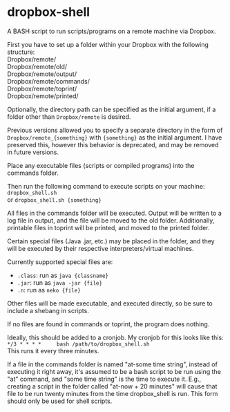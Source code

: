 dropbox-shell
=============

A BASH script to run scripts/programs on a remote machine via Dropbox.

First you have to set up a folder within your Dropbox with the following
structure:   
Dropbox/remote/   
Dropbox/remote/old/   
Dropbox/remote/output/   
Dropbox/remote/commands/   
Dropbox/remote/toprint/   
Dropbox/remote/printed/

Optionally, the directory path can be specified as the initial argument, if a
folder other than `Dropbox/remote` is desired.

Previous versions allowed you to specify a separate directory in the form of
`Dropbox/remote_{something}` with `{something}` as the initial argument. I have
preserved this, however this behavior is deprecated, and may be removed in
future versions.

Place any executable files (scripts or compiled programs) into the commands
folder.

Then run the following command to execute scripts on your machine:   
`dropbox_shell.sh`   
or `dropbox_shell.sh {something}`

All files in the commands folder will be executed. Output will be written to a
log file in output, and the file will be moved to the old folder. Additionally,
printable files in toprint will be printed, and moved to the printed folder.

Certain special files (Java .jar, etc.) may be placed in the folder, and they
will be executed by their respective interpreters/virtual machines.

Currently supported special files are:

* `.class`: run as `java {classname}`
* `.jar`: run as `java -jar {file}`
* `.n`: run as `neko {file}`

Other files will be made executable, and executed directly, so be sure to
include a shebang in scripts.

If no files are found in commands or toprint, the program does nothing.

Ideally, this should be added to a cronjob. My cronjob for this looks like this:   
`*/3 * * * *     bash /path/to/dropbox_shell.sh`   
This runs it every three minutes.

If a file in the commands folder is named "at-some time string", instead of
executing it right away, it's assumed to be a bash script to be run using the
"at" command, and "some time string" is the time to execute it. E.g., creating a
script in the folder called "at-now + 20 minutes" will cause that file to be run
twenty minutes from the time dropbox_shell is run. This form should only be used
for shell scripts.
